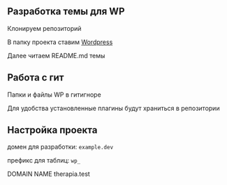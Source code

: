 ﻿## Разработка темы для WP

Клонируем репозиторий  

В папку проекта ставим [Wordpress](https://wordpress.org/download/)  

Далее читаем README.md темы  

## Работа с гит

Папки и файлы WP в гитигноре  

Для удобства установленные плагины будут храниться в репозитории  

## Настройка проекта

домен для разработки: `example.dev`  

префикс для таблиц: `wp_`  

DOMAIN NAME therapia.test
